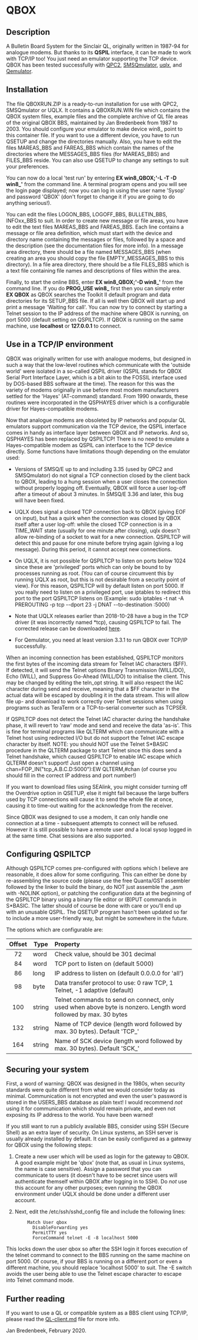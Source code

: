 # QBOX

## Description

A Bulletin Board System for the Sinclair QL, originally written in 1987-94 for analogue modems. But thanks to its **QSPIL** interface, it can be made to work with TCP/IP too! You just need an emulator supporting the TCP device. QBOX has been tested successfully with [QPC2](https://www.kilgus.net/qpc/), [SMSQmulator](http://www.wlenerz.com/SMSQmulator/), [uqlx](http://www.dilwyn.me.uk/emu/index.html#uQLx_for_Linux_etc.), and [Qemulator](http://www.terdina.net/ql/q-emulator.html).

## Installation

The file QBOXRUN.ZIP is a ready-to-run installation for use with QPC2, SMSQmulator or UQLX. It contains a QBOXRUN.WIN file which contains the QBOX system files, example files and the complete archive of QL file areas of the original QBOX BBS, maintained by Jan Bredenbeek from 1987 to 2003. You should configure your emulator to make device win8_ point to this container file. If you want to use a different device, you have to run QSETUP and change the directories manually. Also, you have to edit the files MAREAS_BBS and FAREAS_BBS which contain the names of the directories where the MESSAGES_BBS files (for MAREAS_BBS) and FILES_BBS reside. You can also use QSETUP to change any settings to suit your preferences.

You can now do a local 'test run' by entering **EX win8_QBOX;'-L -T -D win8_'** from the command line. A terminal program opens and you will see the login page displayed; now you can log in using the user name 'Sysop' and password 'QBOX' (don't forget to change it if you are going to do anything serious!).

You can edit the files LOGON_BBS, LOGOFF_BBS, BULLETIN_BBS, INFOxx_BBS to suit. In order to create new message or file areas, you have to edit the text files MAREAS_BBS and FAREAS_BBS. Each line contains a message or file area definition, which must start with the device and directory name containing the messages or files, followed by a space and the description (see the documentation files for more info). In a message area directory, there should be a file named MESSAGES_BBS (when creating an area you should copy the file EMPTY_MESSAGES_BBS to this directory). In a file area directory, there should be a file FILES_BBS which is a text file containing file names and descriptions of files within the area.

Finally, to start the online BBS, enter **EX win8_QBOX;'-D win8_'** from the command line. If you do **PROG_USE win8_** first then you can simply enter **EX QBOX** as QBOX searches the Toolkit II default program and data directories for its SETUP_BBS file. If all is well then QBOX will start up and print a message 'Waiting for call'. You can now try to connect by starting a Telnet session to the IP address of the machine where QBOX is running, on port 5000 (default setting on QSPILTCP). If QBOX is running on the same machine, use **localhost** or **127.0.0.1** to connect.

## Use in a TCP/IP environment

QBOX was originally written for use with analogue modems, but designed in such a way that the low-level routines which communicate with the 'outside world' were isolated in a so-called QSPIL driver (QSPIL stands for QBOX Serial Port Interface Layer, which is a bit akin to the FOSSIL interface used by DOS-based BBS software at the time). The reason for this was the variety of modems originally in use before most modem manufacturers settled for the 'Hayes' (AT-command) standard. From 1990 onwards, these routines were incorporated in the QSPHAYES driver which is a configurable driver for Hayes-compatible modems.

Now that analogue modems are obsoleted by IP networks and popular QL emulators support communication via the TCP device, the QSPIL interface comes in handy as interface layer between QBOX and IP networks. And so, QSPHAYES has been replaced by QSPILTCP! There is no need to emulate a Hayes-compatible modem as QSPIL can interface to the TCP device directly. Some functions have limitations though depending on the emulator used: 

* Versions of SMSQ/E up to and including 3.35 (used by QPC2 and SMSQmulator) do not signal a TCP connection closed by the client back to QBOX, leading to a hung session when a user closes the connection without properly logging off. Eventually, QBOX will force a user log-off after a timeout of about 3 minutes. In SMSQ/E 3.36 and later, this bug will have been fixed.

* UQLX does signal a closed TCP connection back to QBOX (giving EOF on input), but has a quirk when the connection was closed by QBOX itself after a user log-off: while the closed TCP connection is in a TIME_WAIT state (usually for one minute after closing), uqlx doesn't allow re-binding of a socket to wait for a new connection. QSPILTCP will detect this and pause for one minute before trying again (giving a log message). During this period, it cannot accept new connections.

* On UQLX, it is not possible for QSPILTCP to listen on ports below 1024 since these are 'privileged' ports which can only be bound to by processes running as root. (You can of course circumvent this by running UQLX as root, but this is not desirable from a security point of view). For this reason, QSPILTCP will by default listen on port 5000. If you really need to listen on a privileged port, use iptables to redirect this port to the port QSPILTCP listens on (Example: sudo iptables -t nat -A PREROUTING -p tcp --dport 23 -j DNAT --to-destination :5000)

* Note that UQLX releases earlier than 2018-10-28 have a bug in the TCP driver (it was incorrectly named \*tcp), causing QSPILTCP to fail. The corrected release can be downloaded [here](http://www.dilwyn.me.uk/emu/uqlx2018a.zip).

* For Qemulator, you need at least version 3.3.1 to run QBOX over TCP/IP successfully.

When an incoming connection has been established, QSPILTCP monitors the first bytes of the incoming data stream for Telnet IAC characters ($FF). If detected, it will send the Telnet options Binary Transmission (WILL/DO), Echo (WILL), and Suppress Go-Ahead (WILL/DO) to initialise the client. This may be changed by editing the teln_opt string. It will also respect the IAC character during send and receive, meaning that a $FF character in the actual data will be escaped by doubling it in the data stream. This will allow file up- and download to work correctly over Telnet sessions when using programs such as TeraTerm or a TCP-to-serial converter such as TCPSER.

If QSPILTCP does not detect the Telnet IAC character during the handshake phase, it will revert to 'raw' mode and send and receive the data 'as-is'. This is fine for terminal programs like QLTERM which can communicate with a Telnet host using redirected I/O but do not support the Telnet IAC escape character by itself. NOTE: you should NOT use the Telnet S\*BASIC procedure in the QLTERM package to start Telnet since this does send a Telnet handshake, which caused QSPILTCP to enable IAC escape which QLTERM doesn't support! Just open a channel using chan=FOP_IN("tcp_A.B.C.D:5000"):EW QLTERM,#chan (of course you should fill in the correct IP address and port number!)

If you want to download files using SEAlink, you might consider turning off the Overdrive option in QSETUP, else it might fail because the large buffers used by TCP connections will cause it to send the whole file at once, causing it to time-out waiting for the acknowledge from the receiver.

Since QBOX was designed to use a modem, it can only handle one connection at a time - subsequent attempts to connect will be refused. However it is still possible to have a remote user *and* a local sysop logged in at the same time. Chat sessions are also supported.

## Configuring QSPILTCP

Although QSPILTCP comes pre-configured with options which I believe are reasonable, it does allow for some configuring. This can either be done by re-assembling the source code (please use the free Quanta/GST assembler followed by the linker to build the binary, do NOT just assemble the _asm with -NOLINK option), or patching the configuration data at the beginning of the QSPILTCP binary using a binary file editor or (B)PUT commands in S\*BASIC. The latter should of course be done with care or you'll end up with an unusable QSPIL. The QSETUP program hasn't been updated so far to include a more user-friendly way, but might be somewhere in the future.

The options which are configurable are:


| Offset | Type | Property                                                                  |
|:------:| ---- |:------------------------------------------------------------------------- |
|   72   | word | Check value, should be 301 decimal                                        |
|   84   | word | TCP port to listen on (default 5000)                                      |
|   86   | long | IP address to listen on (default 0.0.0.0 for 'all')                       |
|   98   | byte | Data transfer protocol to use: 0 raw TCP, 1 Telnet, -1 adaptive (default) |
|  100   |string| Telnet commands to send on connect, only used when above byte is nonzero. Length word followed by max. 30 bytes|
|  132   |string| Name of TCP device (length word followed by max. 30 bytes). Default 'TCP_'|
|  164   |string| Name of SCK device (length word followed by max. 30 bytes). Default 'SCK_'|

## Securing your system

First, a word of warning: QBOX was designed in the 1980s, when security standards were quite different from what we would consider today as minimal. Communication is not encrypted and even the user's password is stored in the USERS_BBS database as plain text! I would recommend *not* using it for communication which should remain private, and even not exposing its IP address to the world. You have been warned!

If you still want to run a publicly available BBS, consider using SSH (Secure Shell) as an extra layer of security. On Linux systems, an SSH server is usually already installed by default. It can be easily configured as a gateway for QBOX using the following steps:

1. Create a new user which will be used as login for the gateway to QBOX. A good example might be 'qbox' (note that, as usual in Linux systems, the name is case sensitive). Assign a password that you can communicate to users (it doesn't have to be secret since users will authenticate themself within QBOX after logging in to SSH). Do *not* use this account for any other purposes; even running the QBOX environment under UQLX should be done under a different user account.

2. Next, edit the /etc/ssh/sshd_config file and include the following lines:

```
        Match User qbox
          DisableForwarding yes
          PermitTTY yes
          ForceCommand telnet -E -8 localhost 5000
```

This locks down the user qbox so after the SSH login it forces execution of the telnet command to connect to the BBS running on the same machine on port 5000. Of course, if your BBS is running on a different port or even a different machine, you should replace 'localhost 5000' to suit. The -E switch avoids the user being able to use the Telnet escape character to escape into Telnet command mode.

## Further reading

If you want to use a QL or compatible system as a BBS client using TCP/IP, please read the [QL-client.md](https://github.com/janbredenbeek/QBOX/blob/master/QL-client.md) file for more info.

Jan Bredenbeek, February 2020.
